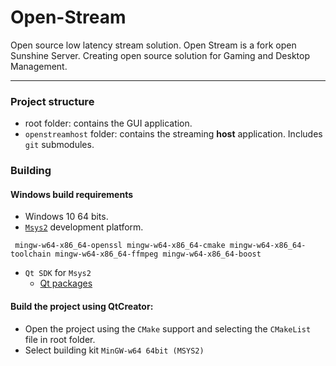 # Open-Stream 

Open source low latency stream solution. 
Open Stream is a fork open Sunshine Server. Creating open source solution for Gaming and Desktop Management.

-----
### Project structure

- root folder: contains the GUI application. 
- `openstreamhost` folder: contains the streaming **host** application. Includes `git` submodules. 

### Building

#### Windows build requirements
- Windows 10 64 bits.
- [`Msys2`](https://www.msys2.org/) development platform. 
``` 
 mingw-w64-x86_64-openssl mingw-w64-x86_64-cmake mingw-w64-x86_64-toolchain mingw-w64-x86_64-ffmpeg mingw-w64-x86_64-boost
``` 
- `Qt SDK` for `Msys2`
  - [Qt packages](https://wiki.qt.io/MSYS2#Obtain_Pre-Built_Qt_.26_QtCreator_binary_files_and_Use_instantly_without_Building.2FCompiling)
    
#### Build the project using QtCreator: 
- Open the project using the `CMake` support and selecting the `CMakeList` file in root folder.
- Select building kit `MinGW-w64 64bit (MSYS2)`
